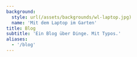 ```yaml
---
background:
  style: url(/assets/backgrounds/wl-laptop.jpg)
  name: 'Mit dem Laptop im Garten'
title: Blog
subtitle: 'Ein Blog über Dinge. Mit Typos.'
aliases:
  - '/blog'
---
```

